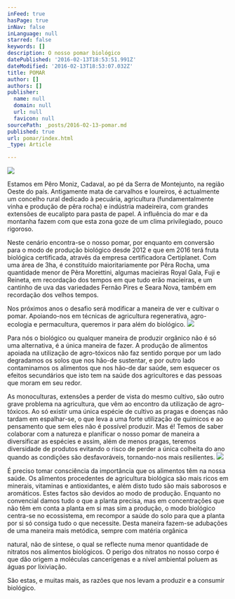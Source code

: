 ```yaml
---
inFeed: true
hasPage: true
inNav: false
inLanguage: null
starred: false
keywords: []
description: O nosso pomar biológico
datePublished: '2016-02-13T18:53:51.991Z'
dateModified: '2016-02-13T18:53:07.032Z'
title: POMAR
author: []
authors: []
publisher:
  name: null
  domain: null
  url: null
  favicon: null
sourcePath: _posts/2016-02-13-pomar.md
published: true
url: pomar/index.html
_type: Article

---
```

![](https://the-grid-user-content.s3-us-west-2.amazonaws.com/c073314c-f171-4a2f-807b-fa3c22fa9fa3.png)

Estamos em Pêro Moniz, Cadaval, ao pé da Serra de Montejunto, na região Oeste do país. Antigamente mata de carvalhos e loureiros, é actualmente um concelho rural dedicado à pecuária, agricultura (fundamentalmente vinha e produção de pêra rocha) e indústria madeireira, com grandes extensões de eucalipto para pasta de papel. A influência do mar e da montanha fazem com que esta zona goze de um clima privilegiado, ​pouco rigoroso.

Neste cenário encontra-se o nosso pomar, por enquanto em conversão para o modo de produção biológico desde 2012 e que em 2016 terá fruta biológica certificada, através da empresa certificadora Certiplanet. Com uma área de 3ha, é constituído maioritariamente por Pêra Rocha, uma quantidade menor de Pêra Morettini, algumas macieiras Royal Gala, Fuji e Reineta, em recordação dos tempos em que tudo erão macieiras, e um cantinho de uva das variedades Fernão Pires e Seara Nova, também em recordação dos velhos tempos.

Nos próximos anos o desafio será modificar a maneira de ver e cultivar o pomar. Apoiando-nos em técnicas de agricultura regenerativa, agro-ecologia e permacultura, queremos ir para além do biológico.
![](https://the-grid-user-content.s3-us-west-2.amazonaws.com/ff92e43a-09de-4ee1-8dc8-e0d4ff619df4.png)

Para nós o biológico ou qualquer maneira de produzir orgânico não é só uma alternativa, é a única maneira de fazer. A produção de alimentos apoiada na utilização de agro-tóxicos não faz sentido porque por um lado degradamos os solos que nos hão-de sustentar, e por outro lado contaminamos os alimentos que nos hão-de dar saúde, sem esquecer os efeitos secundários que isto tem na saúde dos agricultores e das pessoas que moram em seu redor. 

As monoculturas, extensões a perder de vista do mesmo cultivo, são outro grave problema na agricultura, que vêm ao encontro da utilização de agro-tóxicos. Ao só existir uma única espécie de cultivo as pragas e doenças não tardam em  espalhar-se, o que leva a uma forte utilização de químicos e ao pensamento que sem eles não é possível produzir. Mas é! Temos de saber colaborar com a natureza e planificar o nosso pomar de maneira a diversificar as espécies e assim, além de menos pragas, teremos diversidade de produtos evitando o risco de perder a única colheita do ano quando as condições são desfavoráveis, tornando-nos mais resilientes.
![](https://the-grid-user-content.s3-us-west-2.amazonaws.com/41e00b17-47df-44a8-b4c5-a394842589e0.png)

É preciso tomar consciência da importância que os alimentos têm na nossa saúde. Os alimentos procedentes de agricultura biológica são mais ricos em minerais, vitaminas e antioxidantes, e além disto tudo são mais saborosos e aromáticos. Estes factos são devidos ao modo de produção. Enquanto no convencial damos tudo o que a planta precisa, mas em concentrações que não têm em conta a planta em si mas sim a produção, o modo biológico centra-se no ecossistema, em recompor a saúde do solo para que a planta por si só consiga tudo o que necessite. Desta maneira fazem-se adubações de uma maneira mais metódica, sempre com matéria orgânica 

natural, não de síntese, o qual se reflecte numa menor quantidade de nitratos nos alimentos biológicos. O perigo dos nitratos no nosso corpo é que dão origem a moléculas cancerígenas e a nível ambiental poluem as águas por lixiviação.

São estas, e muitas mais, as razões que nos levam a produzir e a consumir biológico.